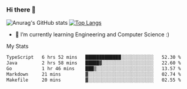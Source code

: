 ### Hi there 👋

![Anurag's GitHub stats](https://github-readme-stats.vercel.app/api?username=MatteoIorio11&show_icons=true&theme=dark) 
[![Top Langs](https://github-readme-stats.vercel.app/api/top-langs/?username=MatteoIorio11&theme=dark)](https://github.com/MatteoIorio11/github-readme-stats)

- 🌱 I’m currently learning Engineering and Computer Science :)

<!--
**MatteoIorio11/MatteoIorio11** is a ✨ _special_ ✨ repository because its `README.md` (this file) appears on your GitHub profile.

Here are some ideas to get you started:

- 🔭 I’m currently working on ...
- 🌱 I’m currently learning ...
- 👯 I’m looking to collaborate on ...
- 🤔 I’m looking for help with ...
- 💬 Ask me about ...
- 📫 How to reach me: ...
- 😄 Pronouns: ...
- ⚡ Fun fact: ...
-->
My Stats
<!--START_SECTION:waka-->

```txt
TypeScript   6 hrs 52 mins   █████████████░░░░░░░░░░░░   52.30 %
Java         2 hrs 58 mins   █████▓░░░░░░░░░░░░░░░░░░░   22.60 %
Go           1 hr 46 mins    ███▒░░░░░░░░░░░░░░░░░░░░░   13.57 %
Markdown     21 mins         ▓░░░░░░░░░░░░░░░░░░░░░░░░   02.74 %
Makefile     20 mins         ▓░░░░░░░░░░░░░░░░░░░░░░░░   02.55 %
```

<!--END_SECTION:waka-->
